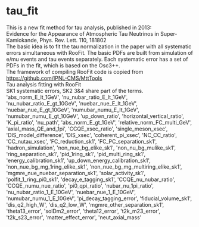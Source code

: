 # tau_fit
This is a new fit method for tau analysis, published in 2013:  
Evidence for the Appearance of Atmospheric Tau Neutrinos in Super-Kamiokande, Phys. Rev. Lett. 110, 181802  
The basic idea is to fit the tau normalization in the paper with all systematic errors simultaneous with RooFit.
The basic PDFs are built from simulation of e/mu events and tau events separately. Each systematic error has a
set of PDFs in the fit, which is based on the Osc3++.  
The framework of compiling RooFit code is copied from  
https://github.com/IPNL-CMS/MttTools  
Tau analysis fitting with RooFit  
SK1 systematic errors, SK2 3&4 share part of the terms.  
'abs_norm_E_lt_1GeV', 'nu_nubar_ratio_E_lt_1GeV', 'nu_nubar_ratio_E_gt_10GeV', 'nuebar_nue_E_lt_1GeV', 'nuebar_nue_E_gt_10GeV', 'numubar_numu_E_lt_1GeV', 'numubar_numu_E_gt_10GeV', 'up_down_ratio', 'horizontal_vertical_ratio', 'K_pi_ratio', 'nu_path', 'abs_norm_E_gt_1GeV', 'relative_norm_FC_multi_GeV', 'axial_mass_QE_and_1pi', 'CCQE_xsec_ratio', 'single_meson_xsec', 'DIS_model_difference', 'DIS_xsec', 'coherent_pi_xsec', 'NC_CC_ratio', 'CC_nutau_xsec', 'FC_reduction_sk1', 'FC_PC_separation_sk1', 'hadron_simulation', 'non_nue_bg_elike_sk1', 'non_nu_bg_mulike_sk1', 'ring_separation_sk1', 'pid_1ring_sk1', 'pid_multi_ring_sk1', 'energy_calibration_sk1', 'up_down_energy_calibration_sk1', 'non_nue_bg_mg_1ring_elike_sk1', 'non_nue_bg_mg_multiring_elike_sk1', 'mgmre_nue_nuebar_separation_sk1', 'solar_activity_sk1', 'polfit_1_ring_pi0_sk1', 'decay_e_tagging_sk1', 'CCQE_nu_nubar_ratio', 'CCQE_numu_nue_ratio', 'pi0_qpi_ratio', 'nubar_nu_1pi_ratio', 'nu_nubar_ratio_1_E_10GeV', 'nuebar_nue_1_E_10GeV', 'numubar_numu_1_E_10GeV', 'pi_decay_tagging_error', 'fiducial_volume_sk1', 'dis_q2_high_W', 'dis_q2_low_W', 'mgmre_other_separation_sk1', 'theta13_error', 'solDm2_error', 'theta12_error', 't2k_m23_error', 't2k_s23_error', 'matter_effect_error', 'neut_axial_mass'
